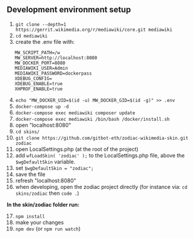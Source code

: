 ## Development environment setup

1. `git clone --depth=1 https://gerrit.wikimedia.org/r/mediawiki/core.git mediawiki`
2. `cd mediawiki`
3. create the .env file with:

```
   MW_SCRIPT_PATH=/w
   MW_SERVER=http://localhost:8080
   MW_DOCKER_PORT=8080
   MEDIAWIKI_USER=Admin
   MEDIAWIKI_PASSWORD=dockerpass
   XDEBUG_CONFIG=
   XDEBUG_ENABLE=true
   XHPROF_ENABLE=true
```

4. `echo "MW_DOCKER_UID=$(id -u) MW_DOCKER_GID=$(id -g)" >> .env`
5. `docker-compose up -d`
6. `docker-compose exec mediawiki composer update`
7. `docker-compose exec mediawiki /bin/bash /docker/install.sh`
8. open "localhost:8080"
9. `cd skins/`
10. `git clone https://github.com/gitbot-eth/zodiac-wikimedia-skin.git zodiac`
11. open LocalSettings.php (at the root of the project)
12. add `wfLoadSkin( 'zodiac' );` to the LocalSettings.php file, above the `$wgDefaultSkin` variable.
13. set `$wgDefaultSkin = "zodiac";`
14. save the file
15. refresh "localhost:8080"
16. when developing, open the zodiac project directly (for instance via: `cd skins/zodiac` then `code .`)

**In the skin/zodiac folder run:**

17. `npm install`
18. make your changes
19. `npm dev` (or `npm run watch`)
